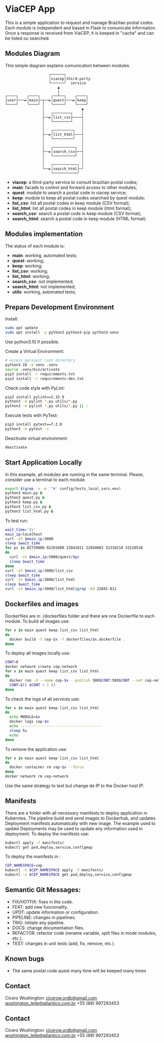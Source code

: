 # ViaCEP App
This is a simple application to request and manage Brazilian postal codes.
Each module is independent and based in Flask to comunicate information.
Once a response is received from ViaCEP, it is keeped in "cache" and can be
listed ou searched.

## Modules Diagram
This simple diagram explains comunication between modules.
```
                    ┌──────┐
                    │viacep│third-party
                    └──────┘  service
                        ▲
                        │
┌────┐    ┌────┐     ┌──┴──┐    ┌────┐
│user├───►│main├─┬──►│quest├───►│keep│
└────┘    └────┘ │   └─────┘    └────┘
                 │                 ▲
                 │   ┌────────┐    │
                 ├──►│list_csv├────┤
                 │   └────────┘    │
                 │                 │
                 │   ┌─────────┐   │
                 ├──►│list_html├───┤
                 │   └─────────┘   │
                 │                 │
                 │   ┌──────────┐  │
                 ├──►│search_csv├──┤
                 │   └──────────┘  │
                 │                 │
                 │   ┌───────────┐ │
                 └──►│search_html├─┘
                     └───────────┘
```
- **viacep**: a third-party service to consult brazilian postal codes;
- **main**: facade to control and forward access to other modules;
- **quest**: module to search a postal code in viacep service;
- **keep**: module to keep all postal codes searched by quest module;
- **list_csv**: list all postal codes in keep module (CSV format);
- **list_html**: list all postal codes in keep module (html format);
- **search_csv**: search a postal code in keep module (CSV format);
- **search_html**: search a postal code in keep module (HTML format).

## Modules implementation
The status of each module is:
- **main**: working, automated tests;
- **quest**: working;
- **keep**: working;
- **list_csv**: working;
- **list_html**: working;
- **search_csv**: not implemented;
- **search_html**: not implemented;
- **utils**: working, automated tests;

## Prepare Development Environment
Install:
```bash
sudo apt update
sudo apt install -y python3 python3-pip python3-venv
```
Use python3.10 if possible.

Create a Virtual Environment:
```bash
# access pproject root directory
python3.10 -m venv .venv
source .venv/bin/activate
pip3 install -r requirements.txt
pip3 install -r requirements-dev.txt
```

Check code style with PyLint:
```bash
pip3 install pylint==2.15.9
python3 -m pylint *.py utils/*.py
python3 -m pylint *.py utils/*.py || :
```

Execute tests with PyTest:
```bash
pip3 install pytest==7.2.0
python3 -m pytest -v
```

Deactivate virtual environment:
```bash
deactivate
```

## Start Application Locally
In this example, all modules are running in the same terminal.
Please, consider use a terminal to each module.
```bash
export $(grep -v -e '^#' config/tests_local_vars.env)
python3 main.py &
python3 quest.py &
python3 keep.py &
python3 list_csv.py &
python3 list_html.py &
```

To test run:
```bash
wait_time='2s'
main_ip=localhost
curl -sS $main_ip:5000
sleep $wait_time
for pc in 02739000 02201000 22041011 22050002 32310210 33120510
do 
  curl -sS $main_ip:5000/quest/$pc
  sleep $wait_time
done
curl -sS $main_ip:5000/list_csv
sleep $wait_time
curl -sS $main_ip:5000/list_html
sleep $wait_time
curl -sS $main_ip:5000/list_html|grep -A9 22041-011
```

## Dockerfiles and images
Dockerfiles are in ./dockerfiles folder and there are one Dockerfile to each module.
To build all images use:
```bash
for x in main quest keep list_csv list_html
do 
  docker build -t cep-$x -f dockerfiles/$x.dockerfile .
done
```

To deploy all images locally use:
```bash
CONT=0
docker network create cep-network
for x in main quest keep list_csv list_html
do 
  docker run -d --name cep-$x --publish 500$CONT:500$CONT --net cep-network cep-$x:latest
  CONT=$(( $CONT + 1 ))
done
```

To check the logs of all services use:
```bash
for x in main quest keep list_csv list_html
do 
  echo MODULE=$x
  docker logs cep-$x
  echo -------------------------------------
  sleep 5s
  echo
done
```

To remove the application use:
```bash
for x in main quest keep list_csv list_html
do 
  docker container rm cep-$x --force
done
docker network rm cep-network
```

Use the same strategy to test but change de IP to the Docker host IP.

## Manifests
There are a folder with all necessary manifests to deploy application in Kuberntes.
The pipeline build and send images to Dockerhub, and updates Deployment manifests automatically with new image.
The example used to update Deployments may be used to update any information used in deployment.
To deploy the manifests use:
```bash
kubectl apply -f manifests/
kubectl get pod,deploy,service,configmap
```

To deploy the manifests in :
```bash
CEP_NAMESPACE=cep
kubectl -n $CEP_NAMESPACE apply -f manifests/
kubectl -n $CEP_NAMESPACE get pod,deploy,service,configmap
```

## Semantic Git Messages:
- FIX/HOTFIX: fixes in the code.
- FEAT: add new funcionality.
- UPDT: update information or configuration.
- PIPELINE: changes in pipelines.
- TRIG: initiate any pipeline.
- DOCS: change documentation files.
- REFACTOR: refactor code (rename variable, split files in mode modules, etc.).
- TEST: changes in unit tests (add, fix, remove, etc.).

## Known bugs
- The same postal code quest many time will be keeped many times


## Contact
Cícero Woshington: cicerow.ordb@gmail.com woshington_leite@atlantico.com.br +55 (88) 997293453


## Contact
Cícero Woshington: cicerow.ordb@gmail.com woshington_leite@atlantico.com.br +55 (88) 997293453

